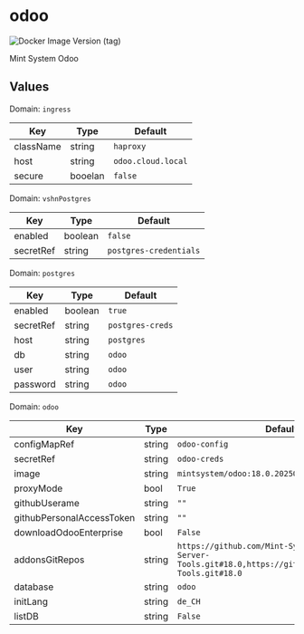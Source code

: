 # odoo

![Docker Image Version (tag)](https://img.shields.io/docker/v/mintsystem/odoo/18.0)

Mint System Odoo

## Values

Domain: `ingress`

| Key       | Type    | Default            |
| --------- | ------- | ------------------ |
| className | string  | `haproxy`          |
| host      | string  | `odoo.cloud.local` |
| secure    | booelan | `false`            |

Domain: `vshnPostgres`

| Key       | Type    | Default                |
| --------- | ------- | ---------------------- |
| enabled   | boolean | `false`                |
| secretRef | string  | `postgres-credentials` |

Domain: `postgres`

| Key       | Type    | Default          |
| --------- | ------- | ---------------- |
| enabled   | boolean | `true`           |
| secretRef | string  | `postgres-creds` |
| host      | string  | `postgres`       |
| db        | string  | `odoo`           |
| user      | string  | `odoo`           |
| password  | string  | `odoo`           |

Domain: `odoo`

| Key                       | Type   | Default                                                                                                       |
| ------------------------- | ------ | ------------------------------------------------------------------------------------------------------------- |
| configMapRef              | string | `odoo-config`                                                                                                 |
| secretRef                 | string | `odoo-creds`                                                                                                  |
| image                     | string | `mintsystem/odoo:18.0.20250401`                                                                               |
| proxyMode                 | bool   | `True`                                                                                                        |
| githubUserame             | string | `""`                                                                                                          |
| githubPersonalAccessToken | string | `""`                                                                                                          |
| downloadOdooEnterprise    | bool   | `False`                                                                                                       |
| addonsGitRepos            | string | `https://github.com/Mint-System/Odoo-Apps-Server-Tools.git#18.0,https://github.com/OCA/Server-Tools.git#18.0` |
| database                  | string | `odoo`                                                                                                        |
| initLang                  | string | `de_CH`                                                                                                       |
| listDB                    | string | `False`                                                                                                       |
